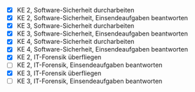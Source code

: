 - [x] KE 2, Software-Sicherheit durcharbeiten
- [x] KE 2, Software-Sicherheit, Einsendeaufgaben beantworten
- [x] KE 3, Software-Sicherheit durcharbeiten
- [x] KE 3, Software-Sicherheit, Einsendeaufgaben beantworten
- [x] KE 4, Software-Sicherheit durcharbeiten
- [x] KE 4, Software-Sicherheit, Einsendeaufgaben beantworten
- [x] KE 2, IT-Forensik überfliegen
- [ ] KE 2, IT-Forensik, Einsendeaufgaben beantworten
- [x] KE 3, IT-Forensik überfliegen
- [ ] KE 3, IT-Forensik, Einsendeaufgaben beantworten